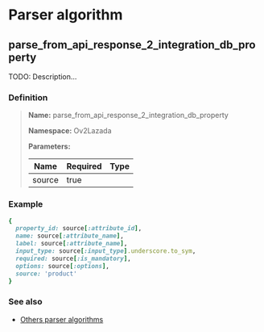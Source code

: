 # Parser algorithm
 
## parse_from_api_response_2_integration_db_property

TODO: Description...
    
### Definition

> **Name:** parse_from_api_response_2_integration_db_property
> 
> **Namespace:** Ov2Lazada
>
> **Parameters:**
> 
> | Name | Required | Type |
> | --- | --- | --- |
> | source | true |  |

### Example
```ruby
{
  property_id: source[:attribute_id],
  name: source[:attribute_name],
  label: source[:attribute_name],
  input_type: source[:input_type].underscore.to_sym,
  required: source[:is_mandatory],
  options: source[:options],
  source: 'product'
}
```

### See also
* [Others parser algorithms](overview?id=parse_from_api_response_2_integration_db_property)